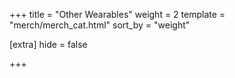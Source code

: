 +++
title = "Other Wearables"
weight = 2
template = "merch/merch_cat.html"
sort_by = "weight"

[extra]
hide = false

+++
